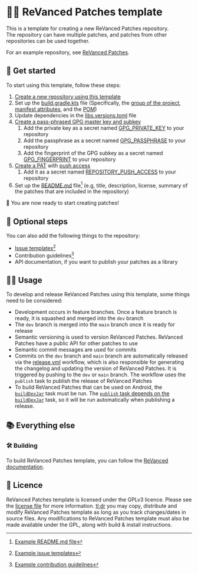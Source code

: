 # 👋🧩 ReVanced Patches template

This is a template for creating a new ReVanced Patches repository.  
The repository can have multiple patches, and patches from other repositories can be used together.

For an example repository, see [ReVanced Patches](https://github.com/revanced/revanced-patches).

##  🚀 Get started

To start using this template, follow these steps:

1. [Create a new repository using this template](https://github.com/new?template_name=revanced-patches-template&template_owner=ReVanced)
2. Set up the [build.gradle.kts](build.gradle.kts) file (Specifically, the [group of the project](build.gradle.kts#L11),
[manifest attributes](build.gradle.kts#L44-L54), and the [POM](build.gradle.kts#L105-L128))
3. Update dependencies in the [libs.versions.toml](gradle/libs.versions.toml) file
4. [Create a pass-phrased GPG master key and subkey](https://mikeross.xyz/create-gpg-key-pair-with-subkeys/)
   1. Add the private key as a secret named [GPG_PRIVATE_KEY](.github/workflows/release.yml#L43) to your repository
   2. Add the passphrase as a secret named [GPG_PASSPHRASE](.github/workflows/release.yml#L44) to your repository
   3. Add the fingerprint of the GPG subkey as a secret named [GPG_FINGERPRINT](.github/workflows/release.yml#L45) to your repository
6. [Create a PAT](https://docs.github.com/en/authentication/keeping-your-account-and-data-secure/managing-your-personal-access-tokens) with [push access](https://github.com/semantic-release/semantic-release/blob/master/docs/usage/ci-configuration.md#authentication)
   1. Add it as a secret named [REPOSITORY_PUSH_ACCESS](.github/workflows/release.yml#L49) to your repository
7. Set up the [README.md](README.md) file[^1] (e.g, title, description, license, summary of the patches
that are included in the repository)

🎉 You are now ready to start creating patches!

## 🔘 Optional steps

You can also add the following things to the repository:

- [Issue templates](https://docs.github.com/en/communities/using-templates-to-encourage-useful-issues-and-pull-requests/configuring-issue-templates-for-your-repository)[^2]
- Contribution guidelines[^3]
- API documentation, if you want to publish your patches as a library

[^1]: [Example README.md file](https://github.com/ReVanced/revanced-patches/blob/main/README.md)
[^2]: [Example issue templates](https://github.com/ReVanced/revanced-patches/tree/main/.github/ISSUE_TEMPLATE)
[^3]: [Example contribution guidelines](https://github.com/ReVanced/revanced-patches/blob/main/CONTRIBUTING.md)

## 🧑‍💻 Usage

To develop and release ReVanced Patches using this template, some things need to be considered:

- Development occurs in feature branches. Once a feature branch is ready, it is squashed and merged into the `dev` branch
- The `dev` branch is merged into the `main` branch once it is ready for release
- Semantic versioning is used to version ReVanced Patches. ReVanced Patches have a public API for other patches to use
- Semantic commit messages are used for commits
- Commits on the `dev` branch and `main` branch are automatically released
via the [release.yml](.github/workflows/release.yml) workflow, which is also responsible for generating the changelog
and updating the version of ReVanced Patches. It is triggered by pushing to the `dev` or `main` branch.
The workflow uses the `publish` task to publish the release of ReVanced Patches
- To build ReVanced Patches that can be used on Android, the [`buildDexJar`](build.gradle.kts#L50-L73) task must be run.
The [`publish` task depends on the `buildDexJar`](build.gradle.kts#L78) task,
so it will be run automatically when publishing a release.

## 📚 Everything else

### 🛠️ Building

To build ReVanced Patches template,
you can follow the [ReVanced documentation](https://github.com/ReVanced/revanced-documentation).

## 📜 Licence

ReVanced Patches template is licensed under the GPLv3 licence.
Please see the [license file](LICENSE) for more information.
[tl;dr](https://www.tldrlegal.com/license/gnu-general-public-license-v3-gpl-3) you may copy, distribute
and modify ReVanced Patches template as long as you track changes/dates in source files.
Any modifications to ReVanced Patches template must also be made available under the GPL,
along with build & install instructions.
